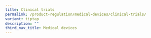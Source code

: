 ```yaml
---
title: Clinical trials
permalink: /product-regulation/medical-devices/clinical-trials/
variant: tiptap
description: ""
third_nav_title: Medical devices
---
```

